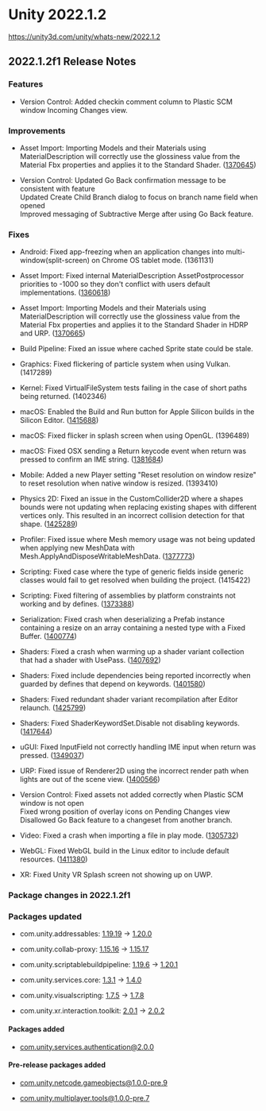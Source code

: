 # Unity 2022.1.2
https://unity3d.com/unity/whats-new/2022.1.2

## 2022.1.2f1 Release Notes


### Features
<ul>
<li>Version Control: Added checkin comment column to Plastic SCM window Incoming Changes view.</li>
</ul>

### Improvements
<ul>
<li><p>Asset Import: Importing Models and their Materials using MaterialDescription will correctly use the glossiness value from the Material Fbx properties and applies it to the Standard Shader. (<a href="https://issuetracker.unity3d.com/issues/glossiness-is-ignored-when-importing-fbx-materials">1370645</a>)</p></li>
<li><p>Version Control: Updated Go Back confirmation message to be consistent with feature<br> Updated Create Child Branch dialog to focus on branch name field when opened<br>
Improved messaging of Subtractive Merge after using Go Back feature.</p></li>
</ul>

### Fixes
<ul>
<li><p>Android: Fixed app-freezing when an application changes into multi-window(split-screen) on Chrome OS tablet mode. (1361131)</p></li>
<li><p>Asset Import: Fixed internal MaterialDescription AssetPostprocessor priorities to -1000 so they don't conflict with users default implementations. (<a href="https://issuetracker.unity3d.com/issues/fbx-setting-values-in-materialdescriptor-doesnt-work">1360618</a>)</p></li>
<li><p>Asset Import: Importing Models and their Materials using MaterialDescription will correctly use the glossiness value from the Material Fbx properties and applies it to the Standard Shader in HDRP and URP. (<a href="https://issuetracker.unity3d.com/issues/urp-smoothness-value-of-material-changes-from-0-to-0-dot-5-when-upgrading-the-material-to-urp">1370665</a>)</p></li>
<li><p>Build Pipeline: Fixed an issue where cached Sprite state could be stale.</p></li>
<li><p>Graphics: Fixed flickering of particle system when using Vulkan. (1417289)</p></li>
<li><p>Kernel: Fixed VirtualFileSystem tests failing in the case of short paths being returned. (1402346)</p></li>
<li><p>macOS: Enabled the Build and Run button for Apple Silicon builds in the Silicon Editor. (<a href="https://issuetracker.unity3d.com/issues/m1-build-and-run-button-being-disabled-when-the-target-architecture-apple-silicon-is-selected-in-the-silicon-editor">1415688</a>)</p></li>
<li><p>macOS: Fixed flicker in splash screen when using OpenGL. (1396489)</p></li>
<li><p>macOS: Fixed OSX sending a Return keycode event when return was pressed to confirm an IME string. (<a href="https://issuetracker.unity3d.com/issues/tmp-input-field-submits-empty-string-when-a-correction-from-correction-window-is-selected">1381684</a>)</p></li>
<li><p>Mobile: Added a new Player setting "Reset resolution on window resize" to reset resolution when native window is resized. (1393410)</p></li>
<li><p>Physics 2D: Fixed an issue in the CustomCollider2D where a shapes bounds were not updating when replacing existing shapes with different vertices only. This resulted in an incorrect collision detection for that shape. (<a href="https://issuetracker.unity3d.com/issues/customcollidier2d-does-not-update-properly-after-call-to-setcustomshape-s">1425289</a>)</p></li>
<li><p>Profiler: Fixed issue where Mesh memory usage was not being updated when applying new MeshData with Mesh.ApplyAndDisposeWritableMeshData. (<a href="https://issuetracker.unity3d.com/issues/memory-profiler-results-reports-wrong-mesh-size-when-generating-it-with-jobs">1377773</a>)</p></li>
<li><p>Scripting: Fixed case where the type of generic fields inside generic classes would fail to get resolved when building the project. (1415422)</p></li>
<li><p>Scripting: Fixed filtering of assemblies by platform constraints not working and by defines. (<a href="https://issuetracker.unity3d.com/issues/found-plugins-with-same-names-error-is-thrown-for-the-microsoft-extensions-logging-package-when-building-on-android-platform">1373388</a>)</p></li>
<li><p>Serialization: Fixed crash when deserializing a Prefab instance containing a resize on an array containing a nested type with a Fixed Buffer. (<a href="https://issuetracker.unity3d.com/issues/editor-crash-when-deserializing-an-array-of-a-type-with-a-nested-fixed-size-buffer-field">1400774</a>)</p></li>
<li><p>Shaders: Fixed a crash when warming up a shader variant collection that had a shader with UsePass. (<a href="https://issuetracker.unity3d.com/issues/crash-on-shaderlab-program-getmatchingsubprogram-after-entering-play-mode">1407692</a>)</p></li>
<li><p>Shaders: Fixed include dependencies being reported incorrectly when guarded by defines that depend on keywords. (<a href="https://issuetracker.unity3d.com/issues/editing-shader-includes-does-not-guarantee-shaders-being-updated-when-changes-are-made-in-script">1401580</a>)</p></li>
<li><p>Shaders: Fixed redundant shader variant recompilation after Editor relaunch. (<a href="https://issuetracker.unity3d.com/issues/some-shaders-are-recompiled-when-building-the-player-after-each-editor-launch">1425799</a>)</p></li>
<li><p>Shaders: Fixed ShaderKeywordSet.Disable not disabling keywords. (<a href="https://issuetracker.unity3d.com/issues/shader-keyword-is-not-disabled-when-calling-shaderkeywordset-dot-disable">1417644</a>)</p></li>
<li><p>uGUI: Fixed InputField not correctly handling IME input when return was pressed. (<a href="https://issuetracker.unity3d.com/issues/macos-input-field-clears-chinese-slash-japanese-slash-korean-input-when-pressing-enter">1349037</a>)</p></li>
<li><p>URP: Fixed issue of Renderer2D using the incorrect render path when lights are out of the scene view. (<a href="https://issuetracker.unity3d.com/issues/2d-urp-gameobjects-become-unlit-when-moving-2d-light-out-of-the-scene-view">1400566</a>)</p></li>
<li><p>Version Control: Fixed assets not added correctly when Plastic SCM window is not open<br> Fixed wrong position of overlay icons on Pending Changes view<br>
Disallowed Go Back feature to a changeset from another branch.</p></li>
<li><p>Video: Fixed a crash when importing a file in play mode. (<a href="https://issuetracker.unity3d.com/issues/popup-about-missing-resource-file-appears-when-refreshing-asset-database-after-saving-new-mp4-slash-webm-file">1305732</a>)</p></li>
<li><p>WebGL: Fixed WebGL build in the Linux editor to include default resources. (<a href="https://issuetracker.unity3d.com/issues/linux-webgl-build-crashes-every-time-when-using-unity-editor-on-linux">1411380</a>)</p></li>
<li><p>XR: Fixed Unity VR Splash screen not showing up on UWP.</p></li>
</ul>

### Package changes in 2022.1.2f1

### Packages updated
<ul>
<li><p>com.unity.addressables: <a href="https://docs.unity3d.com/Packages/com.unity.addressables@1.19//changelog/CHANGELOG.html">1.19.19</a> → <a href="https://docs.unity3d.com/Packages/com.unity.addressables@1.20//changelog/CHANGELOG.html">1.20.0</a></p></li>
<li><p>com.unity.collab-proxy: <a href="https://docs.unity3d.com/Packages/com.unity.collab-proxy@1.15//changelog/CHANGELOG.html">1.15.16</a> → <a href="https://docs.unity3d.com/Packages/com.unity.collab-proxy@1.15//changelog/CHANGELOG.html">1.15.17</a></p></li>
<li><p>com.unity.scriptablebuildpipeline: <a href="https://docs.unity3d.com/Packages/com.unity.scriptablebuildpipeline@1.19//changelog/CHANGELOG.html">1.19.6</a> → <a href="https://docs.unity3d.com/Packages/com.unity.scriptablebuildpipeline@1.20//changelog/CHANGELOG.html">1.20.1</a></p></li>
<li><p>com.unity.services.core: <a href="https://docs.unity3d.com/Packages/com.unity.services.core@1.3//changelog/CHANGELOG.html">1.3.1</a> → <a href="https://docs.unity3d.com/Packages/com.unity.services.core@1.4//changelog/CHANGELOG.html">1.4.0</a></p></li>
<li><p>com.unity.visualscripting: <a href="https://docs.unity3d.com/Packages/com.unity.visualscripting@1.7//changelog/CHANGELOG.html">1.7.5</a> → <a href="https://docs.unity3d.com/Packages/com.unity.visualscripting@1.7//changelog/CHANGELOG.html">1.7.8</a></p></li>
<li><p>com.unity.xr.interaction.toolkit: <a href="https://docs.unity3d.com/Packages/com.unity.xr.interaction.toolkit@2.0//changelog/CHANGELOG.html">2.0.1</a> → <a href="https://docs.unity3d.com/Packages/com.unity.xr.interaction.toolkit@2.0//changelog/CHANGELOG.html">2.0.2</a></p></li>
</ul>

#### Packages added
<ul>
<li><a href="https://docs.unity3d.com/Packages/com.unity.services.authentication@2.0//changelog/CHANGELOG.html">com.unity.services.authentication@2.0.0</a></li>
</ul>

#### Pre-release packages added
<ul>
<li><p><a href="https://docs.unity3d.com/Packages/com.unity.netcode.gameobjects@1.0//changelog/CHANGELOG.html">com.unity.netcode.gameobjects@1.0.0-pre.9</a></p></li>
<li><p><a href="https://docs.unity3d.com/Packages/com.unity.multiplayer.tools@1.0//changelog/CHANGELOG.html">com.unity.multiplayer.tools@1.0.0-pre.7</a></p></li>
</ul>
